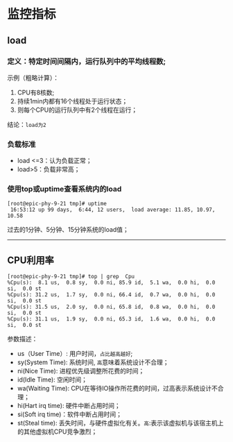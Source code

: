 # 监控指标
## load
### 定义：特定时间间隔内，运行队列中的平均线程数;    
示例（粗略计算）：
1. CPU有8核数;
2. 持续1min内都有16个线程处于运行状态；
3. 则每个CPU的运行队列中有2个线程在运行；   

结论：`load为2`     
### 负载标准
- load <=3：认为负载正常；
- load>5：负载非常高；

### 使用top或uptime查看系统内的load
```
[root@epic-phy-9-21 tmp]# uptime 
 16:53:12 up 99 days,  6:44, 12 users,  load average: 11.85, 10.97, 10.58
```
过去的1分钟、5分钟、15分钟系统的load值；

---

## CPU利用率
```
[root@epic-phy-9-21 tmp]# top | grep  Cpu
%Cpu(s):  8.1 us,  0.8 sy,  0.0 ni, 85.9 id,  5.1 wa,  0.0 hi,  0.0 si,  0.0 st
%Cpu(s): 31.2 us,  1.7 sy,  0.0 ni, 66.4 id,  0.7 wa,  0.0 hi,  0.0 si,  0.0 st
%Cpu(s): 31.5 us,  2.0 sy,  0.0 ni, 65.8 id,  0.8 wa,  0.0 hi,  0.0 si,  0.0 st
%Cpu(s): 31.1 us,  1.9 sy,  0.0 ni, 65.3 id,  1.6 wa,  0.0 hi,  0.0 si,  0.0 st
```

参数描述：
- us（User Time）: 用户时间，`占比越高越好`;
- sy(System Time): 系统时间, `高`意味着系统设计不合理；
- ni(Nice Time): 进程优先级调整所花费的时间；
- id(Idle Time): 空闲时间；
- wa(Waiting Time): CPU在等待IO操作所花费的时间，过高表示系统设计不合理；
- hi(Hart irq time): 硬件中断占用时间；
- si(Soft irq time)：软件中断占用时间；
- st(Steal time): 丢失时间，与硬件虚拟化有关。`高`:表示该虚拟机与该宿主机上的其他虚拟机CPU竞争激烈；


